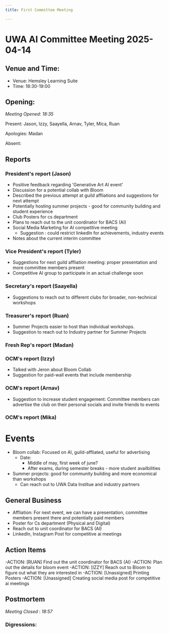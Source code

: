 ```yaml
---
title: First Committee Meeting

---
```

# UWA AI Committee Meeting 2025-04-14

## Venue and Time:
- Venue:  Hemsley Learning Suite
- Time:  18:30-19:00

## Opening:

_Meeting Opened_: _18:35_

Present: Jason, Izzy, Saayella, Arnav, Tyler, Mica, Ruan 

Apologies: Madan

Absent: 

## Reports

### President's report  (Jason)
- Positive feedback regarding 'Generative Art AI event'
- Discussion for a potential collab with Bloom
- Described the previous attempt at guild affliations and suggestions for next attempt
- Potentially hosting summer projects - good for community building and student experience
- Club Posters for cs department 
- Plans to reach out to the unit coordinator for BACS (AI)
- Social Media Marketing for AI competitive meeting
    - Suggestion : could restrict linkedIn for achievements, industry events
- Notes about the current interim committee 

### Vice President's report (Tyler)

- Suggestions for next guild affliation meeting: proper presentation and more committee members present
- Competitive AI group to participate in an actual challenge soon

### Secretary's report (Saayella)
- Suggestions to reach out to different clubs for broader, non-technical workshops

### Treasurer's report (Ruan)

- Summer Projects easier to host than individual workshops.
- Suggestion to reach out to Industry partner for Summer Projects

### Fresh Rep's report (Madan)

### OCM's report (Izzy)
- Talked with Jeron about Bloom Collab
- Suggestion for paid-wall events that include membership

### OCM's report (Arnav)

- Suggestion to increase student engagement: Committee members can advertise the club on their personal socials and invite friends to events

### OCM's report (Mika)


# Events
- Bloom collab: Focused on AI, guild-affliated, useful for advertising 
    - Date: 
        - Middle of may, first week of june? 
        - After exams, during semester breaks - more student availbilities 
- Summer projects: good for community building and more economical than workshops
    - Can reach out to UWA Data Institue and industry partners

## General Business

- Affliation: For next event, we can have a presentation, committee members present   there and potentially paid members
- Poster for Cs department (Physical and Digital)
- Reach out to unit coordinator for BACS (AI)
- LinkedIn, Instagram Post for competitive ai meetings


## Action Items

-ACTION: [RUAN] Find out the unit coordinator for BACS (AI) 
-ACTION: Plan out the details for bloom event
-ACTION: [IZZY] Reach out to Bloom to figure out what they are interested in
-ACTION: [Unassigned] Printing Posters 
-ACTION: [Unassigned] Creating social media post for competitive ai meetings 


## Postmortem
_Meeting Closed_ : _18:57_

### Digressions: 
